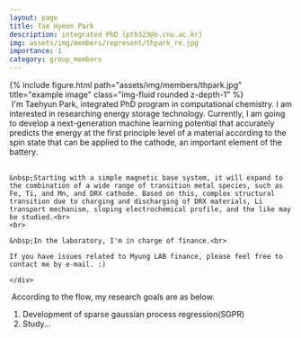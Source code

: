```yaml
---
layout: page
title: Tae Hyeon Park
description: integrated PhD (pth323@o.cnu.ac.kr)
img: assets/img/members/represent/thpark_re.jpg
importance: 1
category: group_members
---
```



<div class="row">
    <div class="col-sm-4">
        {% include figure.html path="assets/img/members/thpark.jpg" title="example image" class="img-fluid rounded z-depth-1" %}
    </div>
    <div class="col-sm-8">
    &nbsp;I'm Taehyun Park, integrated PhD program in computational chemistry.
    I am interested in researching energy storage technology.
    Currently, I am going to develop a next-generation machine learning potential that accurately predicts the energy at the first principle level of a material according to the spin state that can be applied to the cathode, an important element of the battery.<br>
    <br>
    
    &nbsp;Starting with a simple magnetic base system, it will expand to the combination of a wide range of transition metal species, such as Fe, Ti, and Mn, and DRX cathode. Based on this, complex structural transition due to charging and discharging of DRX materials, Li transport mechanism, sloping electrochemical profile, and the like may be studied.<br>
    <br>
    
    &nbsp;In the laboratory, I'm in charge of finance.<br>
    
    If you have issues related to Myung LAB finance, please feel free to contact me by e-mail. :)
    
    </div>
</div>

&nbsp;According to the flow, my research goals are as below.

1. Development of sparse gaussian process regression(SGPR)
2. Study...






